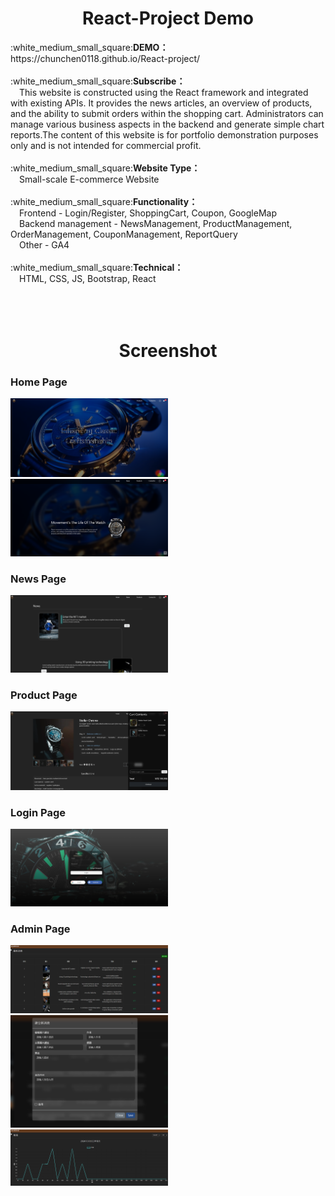 <h1 align='center'>React-Project Demo</h1>  
:white_medium_small_square:<b>DEMO：</b>https://chunchen0118.github.io/React-project/ 
</br>
</br>
:white_medium_small_square:<b>Subscribe：</b> 
</br>
<span>&emsp;This website is constructed using the React framework and integrated with existing APIs. It provides the news articles, an overview of products, and the ability to submit orders within the shopping cart. Administrators can manage various business aspects in the backend and generate simple chart reports.The content of this website is for portfolio demonstration purposes only and is not intended for commercial profit.</span>
</br>
</br>
:white_medium_small_square:<b>Website Type：</b>
</br>
<span>&emsp;Small-scale E-commerce Website </span>
</br>
</br>
:white_medium_small_square:<b>Functionality：</b>
</br>
<span>&emsp;Frontend - Login/Register, ShoppingCart, Coupon, GoogleMap</span>
</br>
<span>&emsp;Backend management - NewsManagement, ProductManagement, OrderManagement, CouponManagement, ReportQuery </span> 
</br>
<span>&emsp;Other - GA4 </span> 
</br>
</br>
:white_medium_small_square:<b>Technical：</b>
</br>
<span>&emsp;HTML, CSS, JS, Bootstrap, React</span>
</br>
</br>
</br>
</br>
<h1 align='center'>Screenshot</h1>  

<h3>Home Page</h3>
<img src="https://github.com/chunchen0118/React-project/blob/main/git_readme_img/home.PNG" width="50%" />
<img src="https://github.com/chunchen0118/React-project/blob/main/git_readme_img/home2.PNG" width="50%" />

<h3>News Page</h3>
<img src="https://github.com/chunchen0118/React-project/blob/main/git_readme_img/news.PNG" width="50%" />

<h3>Product Page</h3>
<img src="https://github.com/chunchen0118/React-project/blob/main/git_readme_img/product_cart.PNG" width="50%" />

<h3>Login Page</h3>
<img src="https://github.com/chunchen0118/React-project/blob/main/git_readme_img/login.PNG" width="50%" />


<h3>Admin Page</h3>
<img src="https://github.com/chunchen0118/React-project/blob/main/git_readme_img/admin_News.PNG" width="50%" />
<img src="https://github.com/chunchen0118/React-project/blob/main/git_readme_img/admin_NewsCreation.PNG" width="50%" />
<img src="https://github.com/chunchen0118/React-project/blob/main/git_readme_img/admin_Report.PNG" width="50%" />

